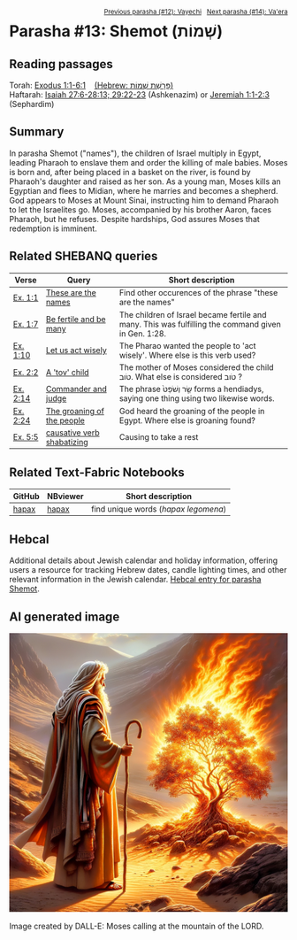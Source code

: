 <span style="float: right;"><sup><a href="../12%20-%20Vayechi">Previous parasha (#12): Vayechi</a> &nbsp;&nbsp;<a href="../14%20-%20Va'era">Next parasha (#14): Va'era</a></sup></span>

# Parasha #13: Shemot (שְׁמוֹת‎) <a name="start"></a>

## Reading passages

Torah: <a href="https://www.stepbible.org/?q=version=NASB2020|reference=Ex.1:1-6:1&options=HNVUG" target="_blank">Exodus 1:1-6:1</a> &nbsp;&nbsp; <a href="https://tikkun.io/#/p/shemot" target="_blank">(Hebrew: פָּרָשַׁת שְׁמוֹת)</a><br>
Haftarah: <a href="https://www.stepbible.org/?q=version=NASB2020|reference=Is.27:6-28:13+Is.29:22-23&options=HNVUG" target="_blank">Isaiah 27:6-28:13; 29:22-23</a> (Ashkenazim) or <a href="https://www.stepbible.org/?q=version=NASB2020|reference=Jer.1:1-2:3&options=HNVUG" target="_blank">Jeremiah 1:1-2:3</a> (Sephardim)

## Summary

In parasha Shemot ("names"), the children of Israel multiply in Egypt, leading Pharaoh to enslave them and order the killing of male babies. Moses is born and, after being placed in a basket on the river, is found by Pharaoh's daughter and raised as her son. As a young man, Moses kills an Egyptian and flees to Midian, where he marries and becomes a shepherd. God appears to Moses at Mount Sinai, instructing him to demand Pharaoh to let the Israelites go. Moses, accompanied by his brother Aaron, faces Pharaoh, but he refuses. Despite hardships, God assures Moses that redemption is imminent.

## Related SHEBANQ queries

Verse | Query | Short description
--- | --- | ---
<a href="https://www.stepbible.org/?q=version=NASB2020\|reference=Ex.1:1&options=HNVUG" target="_blank">Ex. 1:1</a> | <a href="https://shebanq.ancient-data.org/hebrew/text?iid=6284&version=2021&page=1&mr=r&qw=q" target="_blank">These are the names</a> | Find other occurences of the phrase "these are the names"
<a href="https://www.stepbible.org/?q=version=NASB2020\|reference=Ex.1:7&options=HNVUG" target="_blank">Ex. 1:7</a> | <a href="https://shebanq.ancient-data.org/hebrew/text?iid=6286&version=2021&page=1&mr=r&qw=q" target="_blank">Be fertile and be many</a> | The children of Israel became fertile and many. This was fulfilling the command given in Gen. 1:28.
<a href="https://www.stepbible.org/?q=version=NASB2020\|reference=Ex.1:10&options=HNVUG" target="_blank">Ex. 1:10</a> | <a href="https://shebanq.ancient-data.org/hebrew/text?iid=6285&version=2021&page=1&mr=r&qw=q" target="_blank">Let us act wisely</a> | The Pharao wanted the people to 'act wisely'. Where else is this verb used?
<a href="https://www.stepbible.org/?q=version=NASB2020\|reference=Ex.2:2&options=HNVUG" target="_blank">Ex. 2:2</a> | <a href="https://shebanq.ancient-data.org/hebrew/text?iid=6289&version=2021&page=1&mr=r&qw=q" target="_blank">A 'tov' child</a> |  The mother of Moses considered the child טֹוב. What else is considered טֹוב ?
<a href="https://www.stepbible.org/?q=version=NASB2020\|reference=Ex.2:14&options=HNVUG" target="_blank">Ex. 2:14</a> | <a href="https://shebanq.ancient-data.org/hebrew/text?iid=6318&version=2021&page=1&mr=r&qw=q" target="_blank">Commander and judge</a> | The phrase שַׂ֤ר וְשֹׁפֵט֙ forms a hendiadys, saying one thing using two likewise words.
<a href="https://www.stepbible.org/?q=version=NASB2020\|reference=Ex.2:24&options=HNVUG" target="_blank">Ex. 2:24</a> | <a href="https://shebanq.ancient-data.org/hebrew/text?iid=6290&version=2021&page=1&mr=r&qw=q" target="_blank">The groaning of the people</a> | God heard the groaning of the people in Egypt. Where else is groaning found?
<a href="https://www.stepbible.org/?q=version=NASB2020\|reference=Ex.5:5&options=HNVUG" target="_blank">Ex. 5:5</a> | <a href="https://shebanq.ancient-data.org/hebrew/text?iid=6346&page=1&mr=r&qw=q" target="_blank">causative verb shabatizing</a> | Causing to take a rest


## Related Text-Fabric Notebooks

GitHub | NBviewer | Short description
---|---|---
[hapax](hapax.ipynb) | <a href="https://nbviewer.org/github/tonyjurg/Parashot/blob/main/WeeklyParasha/13%20-%20Shemot/hapax.ipynb" target="_blank">hapax</a> | find unique words (*hapax legomena*)

## Hebcal

Additional details about Jewish calendar and holiday information, offering users a resource for tracking Hebrew dates, candle lighting times, and other relevant information in the Jewish calendar. <a href="https://www.hebcal.com/sedrot/shemot" target="_blank">Hebcal entry for parasha Shemot</a>.

## AI generated image

<img src="moses_calling_DALL-E.jpg">

Image created by DALL-E: Moses calling at the mountain of the LORD.
